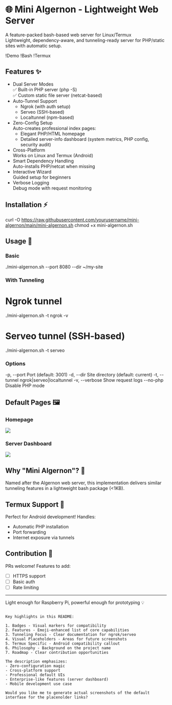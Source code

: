 # 🌐 Mini Algernon - Lightweight Web Server

A feature-packed bash-based web server for Linux/Termux  
Lightweight, dependency-aware, and tunneling-ready server for PHP/static sites with automatic setup.

!Demo 
!Bash 
!Termux

## Features ✨

- Dual Server Modes  
  ✅ Built-in PHP server (php -S)  
  ✅ Custom static file server (netcat-based)
- Auto-Tunnel Support  
  - Ngrok (with auth setup)  
  - Serveo (SSH-based)  
  - Localtunnel (npm-based)
- Zero-Config Setup  
  Auto-creates professional index pages:
  - Elegant PHP/HTML homepage
  - Detailed server-info dashboard (system metrics, PHP config, security audit)
- Cross-Platform  
  Works on Linux and Termux (Android)
- Smart Dependency Handling  
  Auto-installs PHP/netcat when missing
- Interactive Wizard  
  Guided setup for beginners
- Verbose Logging  
  Debug mode with request monitoring

## Installation ⚡

curl -O https://raw.githubusercontent.com/yourusername/mini-algernon/main/mini-algernon.sh
chmod +x mini-algernon.sh

## Usage 🚀

### Basic
./mini-algernon.sh --port 8080 --dir ~/my-site

### With Tunneling
# Ngrok tunnel
./mini-algernon.sh -t ngrok -v

# Serveo tunnel (SSH-based)
./mini-algernon.sh -t serveo

### Options
-p, --port      Port (default: 3001)
-d, --dir       Site directory (default: current)
-t, --tunnel    ngrok|serveo|localtunnel
-v, --verbose   Show request logs
--no-php        Disable PHP mode

## Default Pages 🖼️

### Homepage
![](https://via.placeholder.com/800x400/3498db/ffffff?text=Modern+PHP+%2F+HTML+Homepage)

### Server Dashboard
![](https://via.placeholder.com/800x400/2c3e50/ffffff?text=System+Metrics+%26+Security+Audit)

## Why "Mini Algernon"? 🤔
Named after the Algernon web server, this implementation delivers similar tunneling features in a lightweight bash package (<1KB).

## Termux Support 📱
Perfect for Android development! Handles:
- Automatic PHP installation
- Port forwarding
- Internet exposure via tunnels

## Contribution 🤝
PRs welcome! Features to add:
- [ ] HTTPS support
- [ ] Basic auth
- [ ] Rate limiting

---
Light enough for Raspberry Pi, powerful enough for prototyping 💡
```

Key highlights in this README:

1. Badges - Visual markers for compatibility
2. Features - Emoji-enhanced list of core capabilities
3. Tunneling Focus - Clear documentation for ngrok/serveo
4. Visual Placeholders - Areas for future screenshots
5. Termux Specific - Android compatibility callout
6. Philosophy - Background on the project name
7. Roadmap - Clear contribution opportunities

The description emphasizes:
- Zero-configuration magic
- Cross-platform support
- Professional default UIs
- Enterprise-like features (server dashboard)
- Mobile development use case

Would you like me to generate actual screenshots of the default interfase for the placenolder links?
